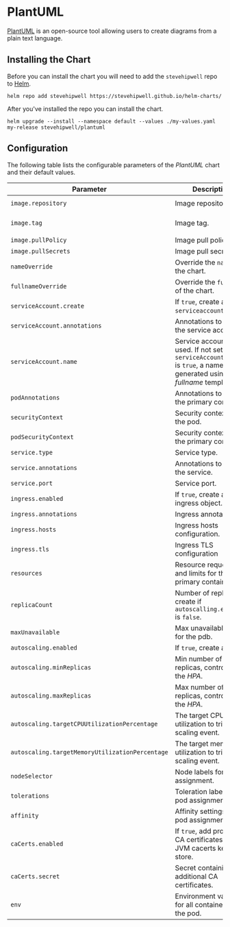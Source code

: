 # PlantUML

[PlantUML](https://plantuml.com/) is an open-source tool allowing users to create diagrams from a plain text language.

## Installing the Chart

Before you can install the chart you will need to add the `stevehipwell` repo to [Helm](https://helm.sh/).

```shell
helm repo add stevehipwell https://stevehipwell.github.io/helm-charts/
```

After you've installed the repo you can install the chart.

```shell
helm upgrade --install --namespace default --values ./my-values.yaml my-release stevehipwell/plantuml
```

## Configuration

The following table lists the configurable parameters of the _PlantUML_ chart and their default values.

| Parameter                                       | Description                                                                                                                      | Default                          |
| ----------------------------------------------- | -------------------------------------------------------------------------------------------------------------------------------- | -------------------------------- |
| `image.repository`                              | Image repository.                                                                                                                | `plantuml/plantuml-server`       |
| `image.tag`                                     | Image tag.                                                                                                                       | `jetty-v{{ .Chart.AppVersion }}` |
| `image.pullPolicy`                              | Image pull policy.                                                                                                               | `IfNotPresent`                   |
| `image.pullSecrets`                             | Image pull secrets.                                                                                                              | `[]`                             |
| `nameOverride`                                  | Override the `name` of the chart.                                                                                                | `nil`                            |
| `fullnameOverride`                              | Override the `fullname` of the chart.                                                                                            | `nil`                            |
| `serviceAccount.create`                         | If `true`, create a new `serviceaccount`.                                                                                        | `true`                           |
| `serviceAccount.annotations`                    | Annotations to add to the service account.                                                                                       | `{}`                             |
| `serviceAccount.name`                           | Service account to be used. If not set and `serviceAccount.create` is `true`, a name is generated using the _fullname_ template. | `nil`                            |
| `podAnnotations`                                | Annotations to add to the primary container.                                                                                     | `{}`                             |
| `securityContext`                               | Security context for the pod.                                                                                                    | `{}`                             |
| `podSecurityContext`                            | Security context for the primary container.                                                                                      | `{}`                             |
| `service.type`                                  | Service type.                                                                                                                    | `ClusterIP`                      |
| `service.annotations`                           | Annotations to add to the service.                                                                                               | `{}`                             |
| `service.port`                                  | Service port.                                                                                                                    | `80`                             |
| `ingress.enabled`                               | If `true`, create an ingress object.                                                                                             | `false`                          |
| `ingress.annotations`                           | Ingress annotations.                                                                                                             | `{}`                             |
| `ingress.hosts`                                 | Ingress hosts configuration.                                                                                                     | `[]`                             |
| `ingress.tls`                                   | Ingress TLS configuration                                                                                                        | `[]`                             |
| `resources`                                     | Resource requests and limits for the primary container.                                                                          | `nil`                            |
| `replicaCount`                                  | Number of replicas to create if `autoscalling.enabled` is `false`.                                                               | `1`                              |
| `maxUnavailable`                                | Max unavailable pods for the pdb.                                                                                                | `0`                              |
| `autoscaling.enabled`                           | If `true`, create a _HPA_.                                                                                                       | `true`                           |
| `autoscaling.minReplicas`                       | Min number of replicas, controlled by the _HPA_.                                                                                 | `1`                              |
| `autoscaling.maxReplicas`                       | Max number of replicas, controlled by the _HPA_.                                                                                 | `3`                              |
| `autoscaling.targetCPUUtilizationPercentage`    | The target CPU utilization to trigger a scaling event.                                                                           | `80`                             |
| `autoscaling.targetMemoryUtilizationPercentage` | The target memory utilization to trigger a scaling event.                                                                        | `80`                             |
| `nodeSelector`                                  | Node labels for pod assignment.                                                                                                  | `{}`                             |
| `tolerations`                                   | Toleration labels for pod assignment.                                                                                            | `[]`                             |
| `affinity`                                      | Affinity settings for pod assignment.                                                                                            | `{}`                             |
| `caCerts.enabled`                               | If `true`, add provided CA certificates to the JVM cacerts key store.                                                            | `false`                          |
| `caCerts.secret`                                | Secret containing the additional CA certificates.                                                                                | `nil`                            |
| `env`                                           | Environment variables for all containers in the pod.                                                                             | `nil`                            |
